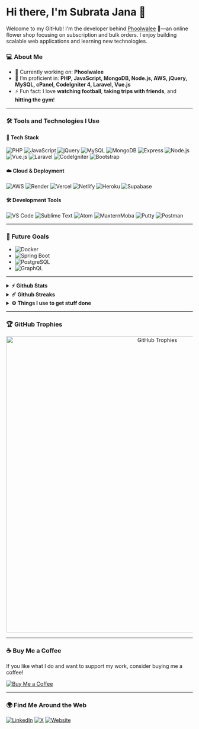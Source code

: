 # Hi there, I'm Subrata Jana 👋

Welcome to my GitHub! I'm the developer behind [Phoolwalee](#) 🌸—an online flower shop focusing on subscription and bulk orders. I enjoy building scalable web applications and learning new technologies.

### 💻 About Me
- 🔭 Currently working on: **Phoolwalee**
- 🌱 I’m proficient in: **PHP, JavaScript, MongoDB, Node.js, AWS, jQuery, MySQL, cPanel, CodeIgniter 4, Laravel, Vue.js**
- ⚡ Fun fact: I love **watching football**, **taking trips with friends**, and **hitting the gym**!

---

### 🛠️ Tools and Technologies I Use

#### 🔧 Tech Stack
![PHP](https://img.shields.io/badge/-PHP-777BB4?style=flat&logo=php&logoColor=white)
![JavaScript](https://img.shields.io/badge/-JavaScript-F7DF1E?style=flat&logo=javascript&logoColor=black)
![jQuery](https://img.shields.io/badge/-jQuery-0769AD?style=flat&logo=jquery&logoColor=white)
![MySQL](https://img.shields.io/badge/-MySQL-4479A1?style=flat&logo=mysql&logoColor=white)
![MongoDB](https://img.shields.io/badge/-MongoDB-47A248?style=flat&logo=mongodb&logoColor=white)
![Express](https://img.shields.io/badge/-Express-000000?style=flat&logo=express&logoColor=white)
![Node.js](https://img.shields.io/badge/-Node.js-339933?style=flat&logo=node.js&logoColor=white)
![Vue.js](https://img.shields.io/badge/-Vue.js-4FC08D?style=flat&logo=vue.js&logoColor=white)
![Laravel](https://img.shields.io/badge/-Laravel-FF2D20?style=flat&logo=laravel&logoColor=white)
![CodeIgniter](https://img.shields.io/badge/-CodeIgniter-EF4223?style=flat&logo=codeigniter&logoColor=white)
![Bootstrap](https://img.shields.io/badge/-Bootstrap-7952B3?style=flat&logo=bootstrap&logoColor=white)

#### ☁️ Cloud & Deployment
![AWS](https://img.shields.io/badge/-AWS-232F3E?style=flat&logo=amazon-aws&logoColor=white)
![Render](https://img.shields.io/badge/-Render-46E3B7?style=flat&logo=render&logoColor=white)
![Vercel](https://img.shields.io/badge/-Vercel-000000?style=flat&logo=vercel&logoColor=white)
![Netlify](https://img.shields.io/badge/-Netlify-00C7B7?style=flat&logo=netlify&logoColor=white)
![Heroku](https://img.shields.io/badge/-Heroku-430098?style=flat&logo=heroku&logoColor=white)
![Supabase](https://img.shields.io/badge/-Supabase-3ECF8E?style=flat&logo=supabase&logoColor=white)

#### 🛠️ Development Tools
![VS Code](https://img.shields.io/badge/-VS%20Code-007ACC?style=flat&logo=visual-studio-code&logoColor=white)
![Sublime Text](https://img.shields.io/badge/-Sublime%20Text-FF9800?style=flat&logo=sublime-text&logoColor=white)
![Atom](https://img.shields.io/badge/-Atom-66595C?style=flat&logo=atom&logoColor=white)
![MaxternMoba](https://img.shields.io/badge/-MobaXterm-FFA500?style=flat&logo=mobaxterm&logoColor=black)
![Putty](https://img.shields.io/badge/-Putty-FFFFFF?style=flat&logo=putty&logoColor=black)
![Postman](https://img.shields.io/badge/-Postman-FF6C37?style=flat&logo=postman&logoColor=white)

---

### 🎯 Future Goals
- ![Docker](https://img.shields.io/badge/-Docker-2496ED?style=flat&logo=docker&logoColor=white)
- ![Spring Boot](https://img.shields.io/badge/-Spring%20Boot-6DB33F?style=flat&logo=spring-boot&logoColor=white)
- ![PostgreSQL](https://img.shields.io/badge/-PostgreSQL-4169E1?style=flat&logo=postgresql&logoColor=white)
- ![GraphQL](https://img.shields.io/badge/-GraphQL-E10098?style=flat&logo=graphql&logoColor=white)

---

<details>
  <summary><b>⚡ Github Stats</b></summary>

  <br />
  <img height="180em" src="https://github-readme-stats.vercel.app/api?username=SpectraX07&show_icons=true&hide_border=true&&count_private=true&include_all_commits=true&theme=radical" />
  <img height="180em" src="https://github-readme-stats.vercel.app/api/top-langs/?username=SpectraX07&exclude_repo=KNN-Image-Classification&show_icons=true&hide_border=true&layout=compact&langs_count=8&theme=radical"/>
</details>

<details>
  <summary><b>☄️ Github Streaks</b></summary>

  <br />
  <img height="180em" src="https://github-readme-streak-stats.herokuapp.com/?user=SpectraX07&hide_border=true&theme=radical" width="800px" />
</details>

<details>
  <br />
  <summary><b>⚙️ Things I use to get stuff done</b></summary>
  	<ul>
  	    <li><b>OS:</b> MacOS 13 Ventura</li>
	    <li><b>Laptop: </b> Macbook Air M1</li>
  	    <li><b>Browser: </b> Chrome & Safari</li>
	    <li><b>Terminal: </b> ZSH: Oh My Zsh (PowerLevel10k)</li>
	    <li><b>Code Editor:</b> VSCode - The best editor out there</li>
 	    <li><b>Other Tools:</b> Postman, Notion, Bitwarden, Raindrop</li>
	    <li><b>To Stay Updated:</b> Twitter, Product Hunt, and Hacker News</li>
	</ul>
</details>

---

### 🏆 GitHub Trophies

<p align="center">
  <img src="https://github-profile-trophy.vercel.app/?username=SpectraX07&theme=radical&no-frame=true&margin-w=15" alt="GitHub Trophies" width="800px">
</p>

---

### ☕ Buy Me a Coffee

If you like what I do and want to support my work, consider buying me a coffee!

<a href="https://buymeacoffee.com/strawhatluffy07" target="_blank">
    <img src="https://img.shields.io/badge/Buy%20Me%20a%20Coffee-F7DF1E?style=flat&logo=buy-me-a-coffee&logoColor=black" alt="Buy Me a Coffee">
</a>

---

### 🌍 Find Me Around the Web
[![LinkedIn](https://img.shields.io/badge/-LinkedIn-0077B5?style=flat&logo=linkedin&logoColor=white)](https://www.linkedin.com/in/subrata-jana-854a8422b/)
[![X](https://img.shields.io/badge/-X-1DA1F2?style=flat&logo=X&logoColor=white)](https://x.com/WebWandere65774)
[![Website](https://img.shields.io/badge/-Website-000000?style=flat&logo=Google-chrome&logoColor=white)](www.google.com)

